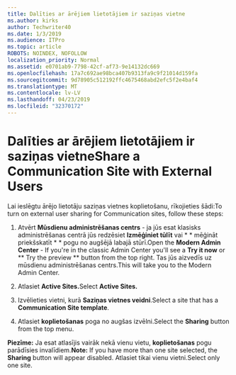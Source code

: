```yaml
---
title: Dalīties ar ārējiem lietotājiem ir saziņas vietne
ms.author: kirks
author: Techwriter40
ms.date: 1/3/2019
ms.audience: ITPro
ms.topic: article
ROBOTS: NOINDEX, NOFOLLOW
localization_priority: Normal
ms.assetid: e0701ab9-7798-42cf-af73-9e14132dc669
ms.openlocfilehash: 17a7c692ae98bca407b9313fa9c9f21014d159fa
ms.sourcegitcommit: 9d78905c512192ffc4675468abd2efc5f2e4baf4
ms.translationtype: MT
ms.contentlocale: lv-LV
ms.lasthandoff: 04/23/2019
ms.locfileid: "32370172"
---
```

# <a name="share-a-communication-site-with-external-users"></a><span data-ttu-id="1cc90-102">Dalīties ar ārējiem lietotājiem ir saziņas vietne</span><span class="sxs-lookup"><span data-stu-id="1cc90-102">Share a Communication Site with External Users</span></span>

<span data-ttu-id="1cc90-103">Lai ieslēgtu ārējo lietotāju saziņas vietnes koplietošanu, rīkojieties šādi:</span><span class="sxs-lookup"><span data-stu-id="1cc90-103">To turn on external user sharing for Communication sites, follow these steps:</span></span> 
  
1. <span data-ttu-id="1cc90-104">Atvērt **Mūsdienu administrēšanas centrs** - ja jūs esat klasisks administrēšanas centrā jūs redzēsiet **Izmēģiniet tūlīt** vai \* \* mēģināt priekšskatīt \* \* pogu no augšējā labajā stūrī.</span><span class="sxs-lookup"><span data-stu-id="1cc90-104">Open the **Modern Admin Center** - If you're in the classic Admin Center you'll see a **Try it now** or \*\* Try the preview \*\* button from the top right.</span></span> <span data-ttu-id="1cc90-105">Tas jūs aizvedīs uz mūsdienu administrēšanas centrs.</span><span class="sxs-lookup"><span data-stu-id="1cc90-105">This will take you to the Modern Admin Center.</span></span> 
  
2. <span data-ttu-id="1cc90-106">Atlasiet **Active Sites.**</span><span class="sxs-lookup"><span data-stu-id="1cc90-106">Select **Active Sites.**</span></span>
  
3. <span data-ttu-id="1cc90-107">Izvēlieties vietni, kurā **Saziņas vietnes veidni**.</span><span class="sxs-lookup"><span data-stu-id="1cc90-107">Select a site that has a **Communication Site template**.</span></span> 
  
4. <span data-ttu-id="1cc90-108">Atlasiet **koplietošanas** poga no augšas izvēlni.</span><span class="sxs-lookup"><span data-stu-id="1cc90-108">Select the **Sharing** button from the top menu.</span></span> 
  
 <span data-ttu-id="1cc90-109">**Piezīme:** Ja esat atlasījis vairāk nekā vienu vietu, **koplietošanas** pogu parādīsies invalīdiem.</span><span class="sxs-lookup"><span data-stu-id="1cc90-109">**Note:** If you have more than one site selected, the **Sharing** button will appear disabled.</span></span> <span data-ttu-id="1cc90-110">Atlasiet tikai vienu vietni.</span><span class="sxs-lookup"><span data-stu-id="1cc90-110">Select only one site.</span></span> 
  

